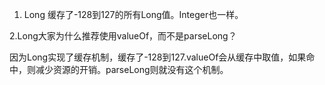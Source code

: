 
1. Long 缓存了-128到127的所有Long值。Integer也一样。



2.Long大家为什么推荐使用valueOf，而不是parseLong？

因为Long实现了缓存机制，缓存了-128到127.valueOf会从缓存中取值，如果命中，则减少资源的开销。parseLong则就没有这个机制。
